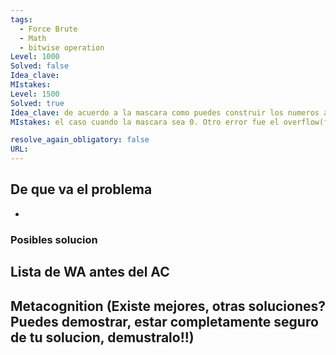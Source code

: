 ```yaml
---
tags:
  - Force Brute
  - Math
  - bitwise operation
Level: 1000
Solved: false 
Idea_clave: 
MIstakes: 
Level: 1500
Solved: true 
Idea_clave: de acuerdo a la mascara como puedes construir los numeros a y b tal que a^b == x
MIstakes: el caso cuando la mascara sea 0. Otro error fue el overflow(fuck you long long)

resolve_again_obligatory: false
URL: 
---
```


## De que va el problema

- 

### Posibles solucion


## Lista de WA antes del AC

## Metacognition (Existe mejores, otras soluciones? Puedes demostrar, estar completamente seguro de tu solucion, demustralo!!)

